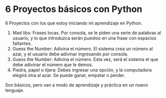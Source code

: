 # 6 Proyectos básicos con Python
6 Proyectos con los que estoy iniciando mi aprendizaje en Python. 
1. Mad libs: Frases locas. Por consola, se le piden una serie de palabras al usuario, y lo que introduzca serán puestos en una frase con espacios faltantes.
2. Guess the Number: Adivina el número. El sistema crea un número al azar, y el usuario debe adivinar ingresando por consola.
3. Guess the Number: Adivina el número. Esta vez, será el sistema el que debe adivinar el número que le demos.
4. Piedra, papel o tijera: Debes ingresar una opción, y la computadora elegirá otra al azar. Se puede ganar, empatar o perder.

Son básicos, pero van a modo de aprendizaje y práctica en un nuevo lenguaje.